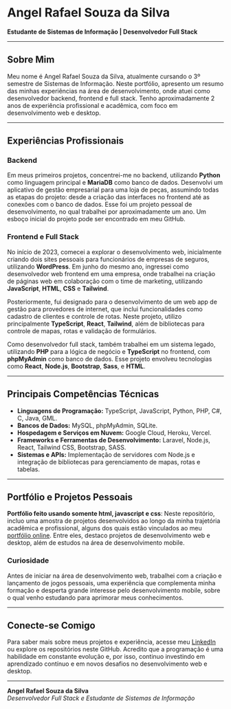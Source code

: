 # Angel Rafael Souza da Silva

**Estudante de Sistemas de Informação | Desenvolvedor Full Stack**

---

## Sobre Mim

Meu nome é Angel Rafael Souza da Silva, atualmente cursando o 3º semestre de Sistemas de Informação. Neste portfólio, apresento um resumo das minhas experiências na área de desenvolvimento, onde atuei como desenvolvedor backend, frontend e full stack. Tenho aproximadamente 2 anos de experiência profissional e acadêmica, com foco em desenvolvimento web e desktop.

---

## Experiências Profissionais

### Backend
Em meus primeiros projetos, concentrei-me no backend, utilizando **Python** como linguagem principal e **MariaDB** como banco de dados. Desenvolvi um aplicativo de gestão empresarial para uma loja de peças, assumindo todas as etapas do projeto: desde a criação das interfaces no frontend até as conexões com o banco de dados. Esse foi um projeto pessoal de desenvolvimento, no qual trabalhei por aproximadamente um ano. Um esboço inicial do projeto pode ser encontrado em meu GitHub.

### Frontend e Full Stack
No início de 2023, comecei a explorar o desenvolvimento web, inicialmente criando dois sites pessoais para funcionários de empresas de seguros, utilizando **WordPress**. Em junho do mesmo ano, ingressei como desenvolvedor web frontend em uma empresa, onde trabalhei na criação de páginas web em colaboração com o time de marketing, utilizando **JavaScript**, **HTML**, **CSS** e **Tailwind**.

Posteriormente, fui designado para o desenvolvimento de um web app de gestão para provedores de internet, que inclui funcionalidades como cadastro de clientes e controle de rotas. Neste projeto, utilizo principalmente **TypeScript**, **React**, **Tailwind**, além de bibliotecas para controle de mapas, rotas e validação de formulários.

Como desenvolvedor full stack, também trabalhei em um sistema legado, utilizando **PHP** para a lógica de negócio e **TypeScript** no frontend, com **phpMyAdmin** como banco de dados. Esse projeto envolveu tecnologias como **React**, **Node.js**, **Bootstrap**, **Sass**, e **HTML**.

---

## Principais Competências Técnicas

- **Linguagens de Programação:** TypeScript, JavaScript, Python, PHP, C#, C, Java, GML.
- **Bancos de Dados:** MySQL, phpMyAdmin, SQLite.
- **Hospedagem e Serviços em Nuvem:** Google Cloud, Heroku, Vercel.
- **Frameworks e Ferramentas de Desenvolvimento:** Laravel, Node.js, React, Tailwind CSS, Bootstrap, SASS.
- **Sistemas e APIs:** Implementação de servidores com Node.js e integração de bibliotecas para gerenciamento de mapas, rotas e tabelas.

---

## Portfólio e Projetos Pessoais

**Portfólio feito usando somente html, javascript e css**: 
Neste repositório, incluo uma amostra de projetos desenvolvidos ao longo da minha trajetória acadêmica e profissional, alguns dos quais estão vinculados ao meu [portfólio online](https://portifolio-ten-livid-17.vercel.app/). Entre eles, destaco projetos de desenvolvimento web e desktop, além de estudos na área de desenvolvimento mobile.

### Curiosidade
Antes de iniciar na área de desenvolvimento web, trabalhei com a criação e lançamento de jogos pessoais, uma experiência que complementa minha formação e desperta grande interesse pelo desenvolvimento mobile, sobre o qual venho estudando para aprimorar meus conhecimentos.

---

## Conecte-se Comigo

Para saber mais sobre meus projetos e experiência, acesse meu [LinkedIn](https://www.linkedin.com/in/angel-rafael-souza-da-silva-a5ba2521a/) ou explore os repositórios neste GitHub. Acredito que a programação é uma habilidade em constante evolução e, por isso, continuo investindo em aprendizado contínuo e em novos desafios no desenvolvimento web e desktop.

---

**Angel Rafael Souza da Silva**  
*Desenvolvedor Full Stack e Estudante de Sistemas de Informação*
